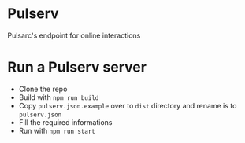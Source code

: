 # Pulserv
Pulsarc's endpoint for online interactions

# Run a Pulserv server
- Clone the repo
- Build with `npm run build`
- Copy `pulserv.json.example` over to `dist` directory and rename is to `pulserv.json`
- Fill the required informations
- Run with `npm run start`
